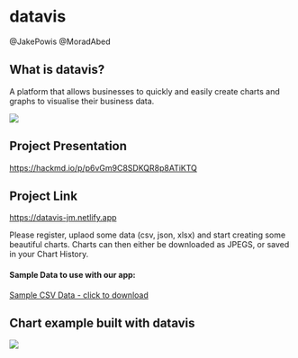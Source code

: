 # datavis

@JakePowis @MoradAbed


## What is datavis?

A platform that allows businesses to quickly and easily create charts and graphs to visualise their business data.


![](https://i.imgur.com/TlGa7lL.png)


## Project Presentation

https://hackmd.io/p/p6vGm9C8SDKQR8p8ATiKTQ

## Project Link

https://datavis-jm.netlify.app

Please register, uplaod some data (csv, json, xlsx) and start creating some beautiful charts. Charts can then either be downloaded as JPEGS, or saved in your Chart History.

#### Sample Data to use with our app:

[Sample CSV Data - click to download](https://filesend.standardnotes.org/send/elKql9yZW8jSA3DQxfZo#YjI0YzNhNjE0MzVkMGE1ZDQ1MGY1)

## Chart example built with datavis


![](https://i.imgur.com/WlQLz9V.jpg)




